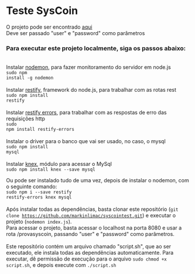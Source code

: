 # Teste SysCoin
O projeto pode ser encontrado [aqui](https://desolate-ocean-41305.herokuapp.com/provasyscoin)
<br>Deve ser passado "user" e "password" como parâmetros
### Para executar este projeto localmente, siga os passos abaixo:
<br>Instalar [nodemon](https://github.com/remy/nodemon), para fazer monitoramento do servidor em node.js
<br><code>sudo npm install -g nodemon</code><br>
<br>Instalar [restify](https://github.com/restify/node-restify), framework do node.js, para trabalhar com as rotas rest
<br><code>sudo npm install restify</code><br>
<br>Instalar [restify errors](https://github.com/restify/node-restify), para trabalhar com as respostas de erro das requisições http
<br><code>sudo npm install restify-errors</code><br>
<br>Instalar o driver para o banco que vai ser usado, no caso, o mysql 
<br><code>sudo npm install mysql</code><br>
<br>Instalar [knex](https://github.com/knex/knex), módulo para acessar o MySql
<br><code>sudo npm install knex --save mysql</code><br>

Ou pode ser instalado tudo de uma vez, depois de instalar o nodemon, com o seguinte comando: 
<br><code>sudo npm i --save restify restify-errors knex mysql</code><br>
<br>Após instalar todas as dependências, basta clonar este repositório (<code>git clone https://github.com/markinlimac/syscointest.git</code>) e executar o projeto (<code>nodemon index.js</code>).
<br>Para acessar o projeto, basta acessar o localhost na porta 8080 e usar a rota /provasyscoin, passando "user" e "password" como parâmetros.
<br><br> Este repositório contém um arquivo chamado "script.sh", que ao ser executado, ele instala todas as dependências automaticamente. Para executar, dê permissão de execução para o arquivo <code>sudo chmod +x script.sh</code>, e depois execute com <code>./script.sh</code>     